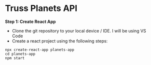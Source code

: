 # Truss Planets API

**Step 1: Create React App**
- Clone the git repository to your local device / IDE. I will be using VS Code
- Create a react project using the following steps:
```
npx create-react-app planets-app
cd planets-app
npm start
```

